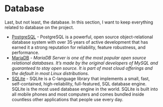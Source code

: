 # Database

Last, but not least, the database. In this section, I want to keep everything related to database on the project.

- [PostgreSQL](https://www.postgresql.org/) - PostgreSQL is a powerful, open source object-relational database system with over 35 years of active development that has earned it a strong reputation for reliability, feature robustness, and performance.
- [MariaDB](https://mariadb.org/) - *MariaDB Server is one of the most popular open source relational databases. It’s made by the original developers of MySQL and guaranteed to stay open source. It is part of most cloud offerings and the default in most Linux distributions.*
- [SQLite](https://www.sqlite.org/index.html) - SQLite is a C-language library that implements a small, fast, self-contained, high-reliability, full-featured, SQL database engine. SQLite is the most used database engine in the world. SQLite is built into all mobile phones and most computers and comes bundled inside countless other applications that people use every day.
